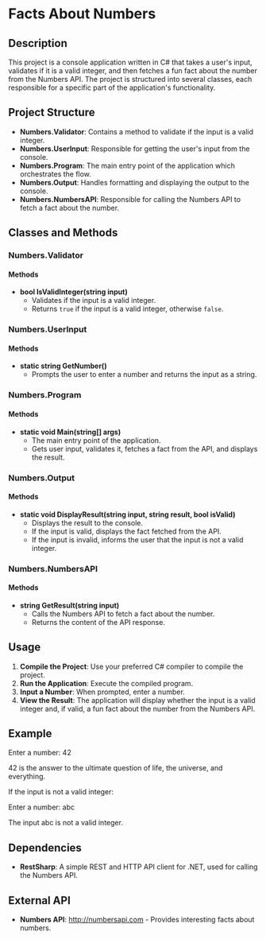 # Facts About Numbers

## Description

This project is a console application written in C# that takes a user's input, validates if it is a valid integer, and then fetches a fun fact about the number from the Numbers API. The project is structured into several classes, each responsible for a specific part of the application's functionality.

## Project Structure

- **Numbers.Validator**: Contains a method to validate if the input is a valid integer.
- **Numbers.UserInput**: Responsible for getting the user's input from the console.
- **Numbers.Program**: The main entry point of the application which orchestrates the flow.
- **Numbers.Output**: Handles formatting and displaying the output to the console.
- **Numbers.NumbersAPI**: Responsible for calling the Numbers API to fetch a fact about the number.

## Classes and Methods

### Numbers.Validator

#### Methods
- **bool IsValidInteger(string input)**
  - Validates if the input is a valid integer.
  - Returns `true` if the input is a valid integer, otherwise `false`.

### Numbers.UserInput

#### Methods
- **static string GetNumber()**
  - Prompts the user to enter a number and returns the input as a string.

### Numbers.Program

#### Methods
- **static void Main(string[] args)**
  - The main entry point of the application.
  - Gets user input, validates it, fetches a fact from the API, and displays the result.

### Numbers.Output

#### Methods
- **static void DisplayResult(string input, string result, bool isValid)**
  - Displays the result to the console.
  - If the input is valid, displays the fact fetched from the API.
  - If the input is invalid, informs the user that the input is not a valid integer.

### Numbers.NumbersAPI

#### Methods
- **string GetResult(string input)**
  - Calls the Numbers API to fetch a fact about the number.
  - Returns the content of the API response.

## Usage

1. **Compile the Project**: Use your preferred C# compiler to compile the project.
2. **Run the Application**: Execute the compiled program.
3. **Input a Number**: When prompted, enter a number.
4. **View the Result**: The application will display whether the input is a valid integer and, if valid, a fun fact about the number from the Numbers API.

## Example

Enter a number:
42

42 is the answer to the ultimate question of life, the universe, and everything.


If the input is not a valid integer:

Enter a number:
abc

The input abc is not a valid integer.


## Dependencies

- **RestSharp**: A simple REST and HTTP API client for .NET, used for calling the Numbers API.

## External API

- **Numbers API**: http://numbersapi.com - Provides interesting facts about numbers.
